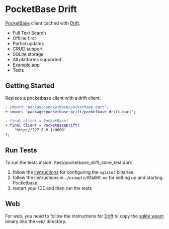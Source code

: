 # PocketBase Drift

[PocketBase](https://pub.dev/packages/pocketbase) client cached with [Drift](https://pub.dev/packages/drift).

- Full Text Search
- Offline first
- Partial updates
- CRUD support
- SQLite storage
- All platforms supported
- [Example app](/example/)
- Tests

## Getting Started

Replace a pocketbase client with a drift client.

```diff
- import 'package:pocketbase/pocketbase.dart';
+ import 'package:pocketbase_drift/pocketbase_drift.dart';

- final client = PocketBase(
+ final client = PocketBaseDrift(
    'http://127.0.0.1:8090'
);
```

## Run Tests

To run the tests inside ./test/pocketbase_drift_store_test.dart:
1. follow the [instructions](./test/pocketbase_drift_store_test.dart) for configuring the `sqlite3` binaries
2. follow the instructions in `./example/README.md` for setting up and starting Pocketbase
3. restart your IDE and then run the tests

## Web

For web, you need to follow the instructions for [Drift](https://drift.simonbinder.eu/web/#drift-wasm) to copy the [sqlite wasm](https://github.com/simolus3/sqlite3.dart/releases) binary into the `web/` directory.
